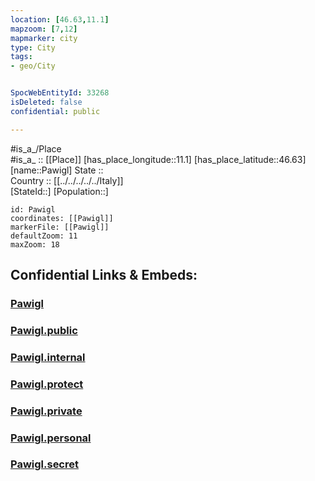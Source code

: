 ```yaml
---
location: [46.63,11.1] 
mapzoom: [7,12] 
mapmarker: city 
type: City
tags:
- geo/City


SpocWebEntityId: 33268
isDeleted: false
confidential: public

---
```

#is_a_/Place  
#is_a_ :: [[Place]] 
[has_place_longitude::11.1] 
[has_place_latitude::46.63] 
[name::Pawigl] 
State ::  
Country :: [[../../../../../Italy]]  
[StateId::] 
[Population::] 



```leaflet
id: Pawigl
coordinates: [[Pawigl]] 
markerFile: [[Pawigl]] 
defaultZoom: 11 
maxZoom: 18
```


## Confidential Links & Embeds: 

### [Pawigl](/_Standards/Earth/Continent/Europe/Europe~South/Italy/regions~Italy/Trentino/Bozen.Province/City/Pawigl.md) 

### [Pawigl.public](/_public/Earth/Continent/Europe/Europe~South/Italy/regions~Italy/Trentino/Bozen.Province/City/Pawigl.public.md) 

### [Pawigl.internal](/_internal/Earth/Continent/Europe/Europe~South/Italy/regions~Italy/Trentino/Bozen.Province/City/Pawigl.internal.md) 

### [Pawigl.protect](/_protect/Earth/Continent/Europe/Europe~South/Italy/regions~Italy/Trentino/Bozen.Province/City/Pawigl.protect.md) 

### [Pawigl.private](/_private/Earth/Continent/Europe/Europe~South/Italy/regions~Italy/Trentino/Bozen.Province/City/Pawigl.private.md) 

### [Pawigl.personal](/_personal/Earth/Continent/Europe/Europe~South/Italy/regions~Italy/Trentino/Bozen.Province/City/Pawigl.personal.md) 

### [Pawigl.secret](/_secret/Earth/Continent/Europe/Europe~South/Italy/regions~Italy/Trentino/Bozen.Province/City/Pawigl.secret.md)

